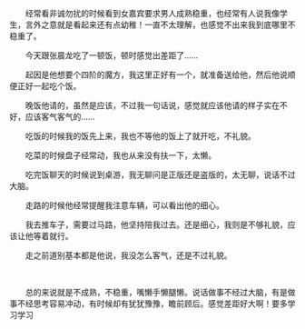 <div id="sina_keyword_ad_area2" class="articalContent  ">
			<p STYLE="TexT-inDenT: 2em">
经常看非诚勿扰的时候看到女嘉宾要求男人成熟稳重，也经常有人说我像学生，言外之意就是看起来还有点幼稚！一直不太理解，也感觉不出来我到底哪里不稳重了。</P>
<p STYLE="TexT-inDenT: 2em">今天跟张晨龙吃了一顿饭，顿时感觉出差距了……</P>
<p STYLE="TexT-inDenT: 2em">
起因是他想要个四阶的魔方，我这里正好有一个，就准备送给他，然后他说顺便正好一起吃个饭。</P>
<p STYLE="TexT-inDenT: 2em">
晚饭他请的，虽然是应该，不过我一句话说，感觉就应该他请的样子实在不好，应该客气客气的……</P>
<p STYLE="TexT-inDenT: 2em">吃饭的时候我的饭先上来，我也不等他的饭上了就开吃，不礼貌。</P>
<p STYLE="TexT-inDenT: 2em">吃菜的时候盘子经常动，我也从来没有扶一下，太懒。</P>
<p STYLE="TexT-inDenT: 2em">
吃完饭聊天的时候说到桌游，我无聊问是正版还是盗版的，太无聊，说话不过大脑。</P>
<p STYLE="TexT-inDenT: 2em">走路的时候他经常提醒我注意车辆，可以看出他的细心。</P>
<p STYLE="TexT-inDenT: 2em">
我去推车子，需要过马路，他坚持陪我过去。还是细心，我则是不够礼貌，应该让他等着就行。</P>
<p STYLE="TexT-inDenT: 2em">走之前道别基本都是他说，我没怎么客气，还是不过礼貌。</P>
<p STYLE="TexT-inDenT: 2em">&nbsp;<wbr></P>
<p STYLE="TexT-inDenT: 2em">
总的来说就是不成熟，不稳重，嘴懒手懒腿懒。说话做事不经过大脑，有是做事不经思考容易冲动，有时候却有犹犹豫豫，瞻前顾后。感觉差距好大啊！要多学习学习</P>							
		</div>